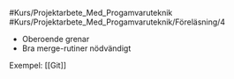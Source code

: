 #Kurs/Projektarbete_Med_Progamvaruteknik #Kurs/Projektarbete_Med_Progamvaruteknik/Föreläsning/4 
- Oberoende grenar
- Bra merge-rutiner nödvändigt

Exempel: [[Git]]